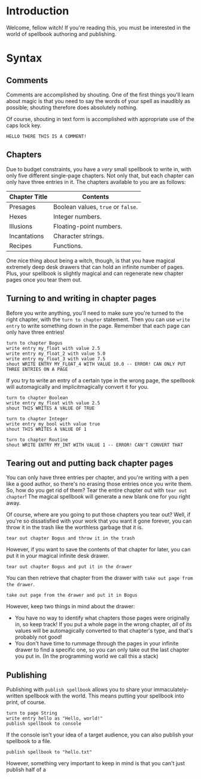 # Introduction

Welcome, fellow witch! If you're reading this, you must be interested in the world of spellbook authoring and publishing. 

# Syntax

## Comments
Comments are accomplished by shouting. One of the first things you'll learn about magic is that you need to say the words of your spell as inaudibly as possible; shouting therefore does absolutely nothing.

Of course, shouting in text form is accomplished with appropriate use of the caps lock key.
```
HELLO THERE THIS IS A COMMENT!
```

## Chapters
Due to budget constraints, you have a *very* small spellbook to write in, with only five different single-page chapters. Not only that, but each chapter can only have three entries in it. The chapters available to you are as follows:

| Chapter Title | Contents |
| ------------- | -------- |
| Presages | Boolean values, `true` or `false`. |
| Hexes | Integer numbers. |
| Illusions | Floating-point numbers. |
| Incantations | Character strings. |
| Recipes | Functions. |

One nice thing about being a witch, though, is that you have magical extremely deep desk drawers that can hold an infinite number of pages. Plus, your spellbook is slightly magical and can regenerate new chapter pages once you tear them out.

## Turning to and writing in chapter pages

Before you write anything, you'll need to make sure you're turned to the right chapter, with the `turn to chapter` statement. Then you can use `write entry` to write something down in the page. Remember that each page can only have three entries!

```
turn to chapter Bogus
write entry my_float with value 2.5
write entry my_float_2 with value 5.0
write entry my_float_3 with value 7.5
shout WRITE ENTRY MY_FLOAT_4 WITH VALUE 10.0 -- ERROR! CAN ONLY PUT THREE ENTRIES ON A PAGE
```

If you try to write an entry of a certain type in the wrong page, the spellbook will automagically and implicitmagically convert it for you.

```
turn to chapter Boolean
write entry my_float with value 2.5
shout THIS WRITES A VALUE OF TRUE

turn to chapter Integer
write entry my_bool with value true
shout THIS WRITES A VALUE OF 1

turn to chapter Routine
shout WRITE ENTRY MY_INT WITH VALUE 1 -- ERROR! CAN'T CONVERT THAT
```

## Tearing out and putting back chapter pages

You can only have three entries per chapter, and you're writing with a pen like a good author, so there's no erasing those entries once you write them. So, how do you get rid of them? Tear the entire chapter out with `tear out chapter`! The magical spellbook will generate a new blank one for you right away.

Of course, where are you going to put those chapters you tear out? Well, if you're so dissatisfied with your work that you want it gone forever, you can throw it in the trash like the worthless garbage that it is.

```
tear out chapter Bogus and throw it in the trash
```

However, if you want to save the contents of that chapter for later, you can put it in your magical infinite desk drawer.

```
tear out chapter Bogus and put it in the drawer
```

You can then retrieve that chapter from the drawer with `take out page from the drawer`.

```
take out page from the drawer and put it in Bogus
```

However, keep two things in mind about the drawer:
- You have no way to identify what chapters those pages were originally in, so keep track! If you put a whole page in the wrong chapter, *all* of its values will be automagically converted to that chapter's type, and that's probably not good!
-  You don't have time to rummage through the pages in your infinite drawer to find a specific one, so you can only take out the last chapter you put in. (In the programming world we call this a stack)

## Publishing

Publishing with `publish spellbook` allows you to share your immaculately-written spellbook with the world. This means putting your spellbook into print, of course.

```
turn to page String
write entry hello as "Hello, world!"
publish spellbook to console
```

If the console isn't your idea of a target audience, you can also publish your spellbook to a file.

```
publish spellbook to "hello.txt"
```

However, something very important to keep in mind is that you can't just publish half of a 